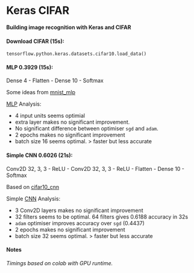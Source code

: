 # Keras CIFAR

**Building image recognition with Keras and CIFAR**

#### Download CIFAR (15s):   
`tensorflow.python.keras.datasets.cifar10.load_data()`

#### MLP 0.3929 (15s):   

Dense 4 - Flatten - Dense 10 - Softmax  

Some ideas from [mnist_mlp](https://github.com/keras-team/keras/blob/master/examples/mnist_mlp.py)  

[MLP](https://github.com/EN10/KerasCIFAR/blob/master/example/mlp.py) Analysis:

* 4 input units seems optimial
* extra layer makes no significant improvement.
* No significant difference between optimiser `sgd` and `adam`.
* 2 epochs makes no significant improvement
* batch size 16 seems optimal. > faster but less accurate

#### Simple CNN 0.6026 (21s):   
Conv2D 32, 3, 3 - ReLU - Conv2D 32, 3, 3 - ReLU - Flatten - Dense 10 - Softmax  

Based on [cifar10_cnn](https://github.com/keras-team/keras/blob/master/examples/cifar10_cnn.py)

Simple [CNN](https://github.com/EN10/KerasCIFAR/blob/master/example/cnn.py) Analysis:

* 3 Conv2D layers makes no significant improvement 
* 32 filters seems to be optimal. 64 filters gives 0.6188 accuracy in 32s
* `adam` optimiser improves accuracy over `sgd` (0.4437)
* 2 epochs makes no significant improvement
* batch size 32 seems optimal. > faster but less accurate

#### Notes

*Timings based on colab with GPU runtime.*